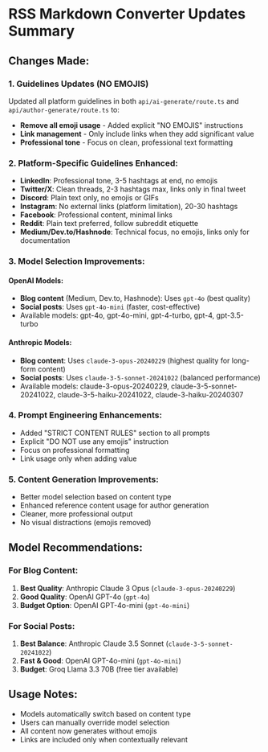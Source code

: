 # RSS Markdown Converter Updates Summary

## Changes Made:

### 1. Guidelines Updates (NO EMOJIS)
Updated all platform guidelines in both `api/ai-generate/route.ts` and `api/author-generate/route.ts` to:
- **Remove all emoji usage** - Added explicit "NO EMOJIS" instructions
- **Link management** - Only include links when they add significant value
- **Professional tone** - Focus on clean, professional text formatting

### 2. Platform-Specific Guidelines Enhanced:
- **LinkedIn**: Professional tone, 3-5 hashtags at end, no emojis
- **Twitter/X**: Clean threads, 2-3 hashtags max, links only in final tweet
- **Discord**: Plain text only, no emojis or GIFs
- **Instagram**: No external links (platform limitation), 20-30 hashtags
- **Facebook**: Professional content, minimal links
- **Reddit**: Plain text preferred, follow subreddit etiquette
- **Medium/Dev.to/Hashnode**: Technical focus, no emojis, links only for documentation

### 3. Model Selection Improvements:

#### OpenAI Models:
- **Blog content** (Medium, Dev.to, Hashnode): Uses `gpt-4o` (best quality)
- **Social posts**: Uses `gpt-4o-mini` (faster, cost-effective)
- Available models: gpt-4o, gpt-4o-mini, gpt-4-turbo, gpt-4, gpt-3.5-turbo

#### Anthropic Models:
- **Blog content**: Uses `claude-3-opus-20240229` (highest quality for long-form content)
- **Social posts**: Uses `claude-3-5-sonnet-20241022` (balanced performance)
- Available models: claude-3-opus-20240229, claude-3-5-sonnet-20241022, claude-3-5-haiku-20241022, claude-3-haiku-20240307

### 4. Prompt Engineering Enhancements:
- Added "STRICT CONTENT RULES" section to all prompts
- Explicit "DO NOT use any emojis" instruction
- Focus on professional formatting
- Link usage only when adding value

### 5. Content Generation Improvements:
- Better model selection based on content type
- Enhanced reference content usage for author generation
- Cleaner, more professional output
- No visual distractions (emojis removed)

## Model Recommendations:

### For Blog Content:
1. **Best Quality**: Anthropic Claude 3 Opus (`claude-3-opus-20240229`)
2. **Good Quality**: OpenAI GPT-4o (`gpt-4o`)
3. **Budget Option**: OpenAI GPT-4o-mini (`gpt-4o-mini`)

### For Social Posts:
1. **Best Balance**: Anthropic Claude 3.5 Sonnet (`claude-3-5-sonnet-20241022`)
2. **Fast & Good**: OpenAI GPT-4o-mini (`gpt-4o-mini`)
3. **Budget**: Groq Llama 3.3 70B (free tier available)

## Usage Notes:
- Models automatically switch based on content type
- Users can manually override model selection
- All content now generates without emojis
- Links are included only when contextually relevant

